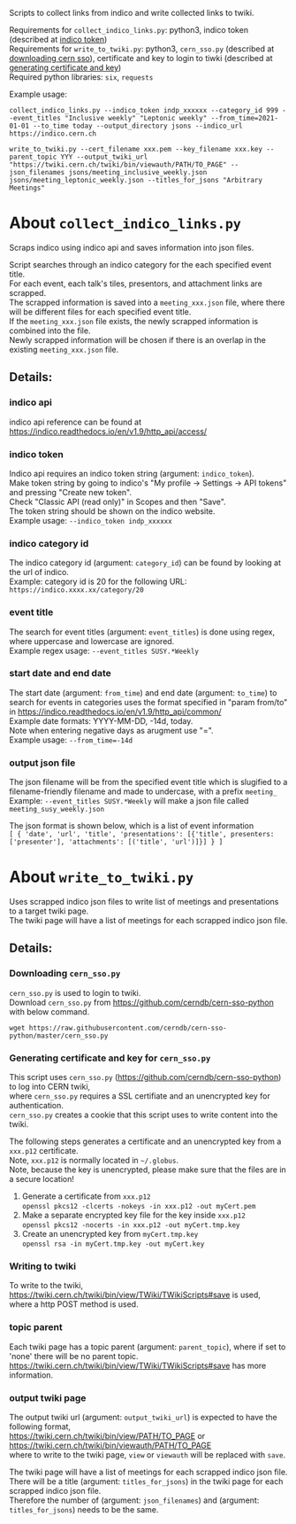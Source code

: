 Scripts to collect links from indico and write collected links to twiki.

Requirements for `collect_indico_links.py`: python3, indico token (described at [indico token](#indico_token))  
Requirements for `write_to_twiki.py`: python3, `cern_sso.py` (described at [downloading cern sso](#cern_sso)), certificate and key to login to tiwki (described at [generating certificate and key](#cert_key))  
Required python libraries: `six`, `requests`

Example usage: 

`collect_indico_links.py --indico_token indp_xxxxxx --category_id 999 --event_titles "Inclusive weekly" "Leptonic weekly" --from_time=2021-01-01 --to_time today --output_directory jsons --indico_url https://indico.cern.ch`

`write_to_twiki.py --cert_filename xxx.pem --key_filename xxx.key --parent_topic YYY --output_twiki_url "https://twiki.cern.ch/twiki/bin/viewauth/PATH/TO_PAGE" --json_filenames jsons/meeting_inclusive_weekly.json jsons/meeting_leptonic_weekly.json --titles_for_jsons "Arbitrary Meetings"`

# About `collect_indico_links.py`

Scraps indico using indico api and saves information into json files.

Script searches through an indico category for the each specified event title.  
For each event, each talk's tiles, presentors, and attachment links are scrapped.  
The scrapped information is saved into a `meeting_xxx.json` file, where there will be different files for each specified event title.  
If the `meeting_xxx.json` file exists, the newly scrapped information is combined into the file.  
Newly scrapped information will be chosen if there is an overlap in the existing `meeting_xxx.json` file.  

## Details:

### indico api
indico api reference can be found at https://indico.readthedocs.io/en/v1.9/http_api/access/

### <a name="indico_token"></a>indico token 
Indico api requires an indico token string (argument: `indico_token`).  
Make token string by going to indico's "My profile -> Settings -> API tokens" and pressing "Create new token".  
Check "Classic API (read only)" in Scopes and then "Save".  
The token string should be shown on the indico website.  
Example usage: `--indico_token indp_xxxxxx`  

### indico category id
The indico category id (argument: `category_id`) can be found by looking at the url of indico.  
Example: category id is 20 for the following URL: `https://indico.xxxx.xx/category/20`

### event title
The search for event titles (argument: `event_titles`) is done using regex, where uppercase and lowercase are ignored.  
Example regex usage: `--event_titles SUSY.*Weekly`

### start date and end date
The start date (argument: `from_time`) and end date (argument: `to_time`) to search for events in categories uses the format specified in "param from/to" in https://indico.readthedocs.io/en/v1.9/http_api/common/  
Example date formats: YYYY-MM-DD, -14d, today.  
Note when entering negative days as arugment use "=".  
Example usage: `--from_time=-14d`  

### output json file
The json filename will be from the specified event title which is slugified to a filename-friendly filename and made to undercase, with a prefix `meeting_`
Example: `--event_titles SUSY.*Weekly` will make a json file called `meeting_susy_weekly.json`

The json format is shown below, which is a list of event information  
`[ { 'date', 'url', 'title', 'presentations': [{'title', presenters:['presenter'], 'attachments': [('title', 'url')]}] } ]`

# About `write_to_twiki.py`

Uses scrapped indico json files to write list of meetings and presentations to a target twiki page.  
The twiki page will have a list of meetings for each scrapped indico json file.  

## Details: 

### <a name="cern_sso"></a>Downloading `cern_sso.py`

`cern_sso.py` is used to login to twiki.  
Download `cern_sso.py` from https://github.com/cerndb/cern-sso-python with below command.  

`wget https://raw.githubusercontent.com/cerndb/cern-sso-python/master/cern_sso.py`

### <a name="cert_key"></a>Generating certificate and key for `cern_sso.py`

This script uses `cern_sso.py` (https://github.com/cerndb/cern-sso-python) to log into CERN twiki,  
where `cern_sso.py` requires a SSL certifiate and an unencrypted key for authentication.  
`cern_sso.py` creates a cookie that this script uses to write content into the twiki.

The following steps generates a certificate and an unencrypted key from a `xxx.p12` certificate.  
Note, `xxx.p12` is normally located in `~/.globus`.  
Note, because the key is unencrypted, please make sure that the files are in a secure location!  
1. Generate a certificate from `xxx.p12`  
`openssl pkcs12 -clcerts -nokeys -in xxx.p12 -out myCert.pem`  
2. Make a separate encrypted key file for the key inside `xxx.p12`  
`openssl pkcs12 -nocerts -in xxx.p12 -out myCert.tmp.key`  
3. Create an unencrypted key from `myCert.tmp.key`  
`openssl rsa -in myCert.tmp.key -out myCert.key`  

### Writing to twiki

To write to the twiki, https://twiki.cern.ch/twiki/bin/view/TWiki/TWikiScripts#save is used,  
where a http POST method is used.

### topic parent

Each twiki page has a topic parent (argument: `parent_topic`), where if set to 'none' there will be no parent topic.  
https://twiki.cern.ch/twiki/bin/view/TWiki/TWikiScripts#save has more information.

### output twiki page

The output twiki url (argument: `output_twiki_url`) is expected to have the following format,  
https://twiki.cern.ch/twiki/bin/view/PATH/TO_PAGE or https://twiki.cern.ch/twiki/bin/viewauth/PATH/TO_PAGE  
where to write to the twiki page, `view` or `viewauth` will be replaced with `save`.  

The twiki page will have a list of meetings for each scrapped indico json file.  
There will be a title (argument: `titles_for_jsons`) in the twiki page for each scrapped indico json file.  
Therefore the number of (argument: `json_filenames`) and (argument: `titles_for_jsons`) needs to be the same.
